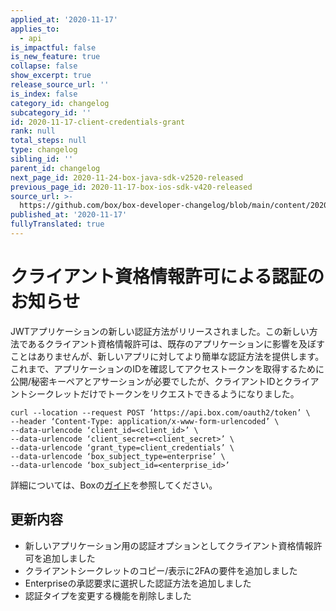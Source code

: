 ```yaml
---
applied_at: '2020-11-17'
applies_to:
  - api
is_impactful: false
is_new_feature: true
collapse: false
show_excerpt: true
release_source_url: ''
is_index: false
category_id: changelog
subcategory_id: ''
id: 2020-11-17-client-credentials-grant
rank: null
total_steps: null
type: changelog
sibling_id: ''
parent_id: changelog
next_page_id: 2020-11-24-box-java-sdk-v2520-released
previous_page_id: 2020-11-17-box-ios-sdk-v420-released
source_url: >-
  https://github.com/box/box-developer-changelog/blob/main/content/2020/11-17-client-credentials-grant.md
published_at: '2020-11-17'
fullyTranslated: true
---
```

# クライアント資格情報許可による認証のお知らせ

<!-- more -->

JWTアプリケーションの新しい認証方法がリリースされました。この新しい方法であるクライアント資格情報許可は、既存のアプリケーションに影響を及ぼすことはありませんが、新しいアプリに対してより簡単な認証方法を提供します。これまで、アプリケーションのIDを確認してアクセストークンを取得するために公開/秘密キーペアとアサーションが必要でしたが、クライアントIDとクライアントシークレットだけでトークンをリクエストできるようになりました。

```cURL
curl --location --request POST ‘https://api.box.com/oauth2/token’ \
--header ‘Content-Type: application/x-www-form-urlencoded’ \
--data-urlencode ‘client_id=<client_id>’ \
--data-urlencode ‘client_secret=<client_secret>’ \
--data-urlencode ‘grant_type=client_credentials’ \
--data-urlencode ‘box_subject_type=enterprise’ \
--data-urlencode ‘box_subject_id=<enterprise_id>’
```

詳細については、Boxの[ガイド][guide]を参照してください。

## 更新内容

* 新しいアプリケーション用の認証オプションとしてクライアント資格情報許可を追加しました
* クライアントシークレットのコピー/表示に2FAの要件を追加しました
* Enterpriseの承認要求に選択した認証方法を追加しました
* 認証タイプを変更する機能を削除しました

[guide]: g://authentication/jwt/without-sdk/#client-credentials-grant
